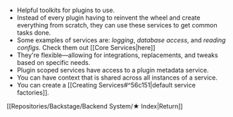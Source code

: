 - Helpful toolkits for plugins to use.
- Instead of every plugin having to reinvent the wheel and create everything from scratch, they can use these services to get common tasks done.
- Some examples of services are: *logging*, *database access*, and *reading configs*. Check them out [[Core Services|here]]
- They're flexible—allowing for integrations, replacements, and tweaks based on specific needs.
- Plugin scoped services have access to a plugin metadata service.
- You can have context that is shared across all instances of a service.
- You can create a [[Creating Services#^56c151|default service factories]].

[[Repositories/Backstage/Backend System/★ Index|Return]]